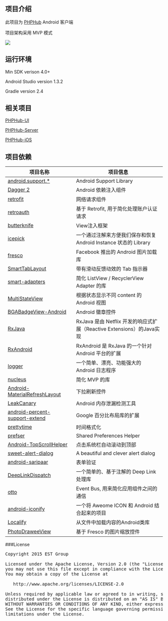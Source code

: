 ## 项目介绍

此项目为 [PHPHub](https://phphub.org/) Android 客户端

项目架构采用 MVP 模式

![](https://cloud.githubusercontent.com/assets/324764/10683969/448b0cda-797a-11e5-8f93-3e51ad7144df.png)

## 运行环境
Min SDK verison 4.0+

Android Studio version 1.3.2

Gradle version 2.4

## 相关项目
[PHPHub-UI](https://github.com/phphub/phphub-ui)

[PHPHub-Server](https://github.com/NauxLiu/phphub-server)

[PHPHub-iOS](https://github.com/Aufree/phphub-ios)

## 项目依赖

项目名称 | 项目信息
------- | -------
[android.support.*](https://developer.android.com/tools/support-library/index.html) | Android Support Library
[Dagger 2](https://github.com/google/dagger) | Android 依赖注入组件
[retrofit](https://github.com/square/retrofit) | 网络请求组件
[retroauth](https://github.com/Unic8/retroauth) | 基于 Retrofit, 用于简化处理账户认证请求
[butterknife](https://github.com/JakeWharton/butterknife) | View注入框架
[icepick](https://github.com/frankiesardo/icepick) | 一个通过注解来方便我们保存和恢复 Android Instance 状态的 Library
[fresco](https://github.com/facebook/fresco) | Facebook 推出的 Android 图片加载库
[SmartTabLayout](https://github.com/ogaclejapan/SmartTabLayout) | 带有滑动反馈动效的 Tab 指示器
[smart-adapters](https://github.com/mrmans0n/smart-adapters) | 简化 ListView / RecyclerView Adapter 的库
[MultiStateView](https://github.com/Kennyc1012/MultiStateView) | 根据状态显示不同 content 的 Android 视图
[BGABadgeView-Android](https://github.com/bingoogolapple/BGABadgeView-Android) | Android 徽章控件
[RxJava](https://github.com/ReactiveX/RxJava) | RxJava 是由 Netflix 开发的响应式扩展（Reactive Extensions）的Java实现
[RxAndroid](https://github.com/ReactiveX/RxAndroid) | RxAndroid 是 RxJava 的一个针对 Android 平台的扩展
[logger](https://github.com/orhanobut/logger) | 一个简单、漂亮、功能强大的 Android 日志程序
[nucleus](https://github.com/konmik/nucleus) | 简化 MVP 的库
[Android-MaterialRefreshLayout](https://github.com/android-cjj/Android-MaterialRefreshLayout) | 下拉刷新控件
[LeakCanary](https://github.com/square/leakcanary) | Android 内存泄漏检测工具
[android-percent-support-extend](https://github.com/hongyangAndroid/android-percent-support-extend) | Google 百分比布局库的扩展
[prettytime](https://github.com/ocpsoft/prettytime) | 时间格式化
[prefser](https://github.com/pwittchen/prefser) | Shared Preferences Helper
[Android-TopScrollHelper](https://github.com/kmshack/Android-TopScrollHelper) | 点击系统栏自动滚动到顶部
[sweet-alert-dialog](https://github.com/pedant/sweet-alert-dialog) | A beautiful and clever alert dialog
[android-saripaar](https://github.com/ragunathjawahar/android-saripaar) | 表单验证
[DeepLinkDispatch](https://github.com/airbnb/DeepLinkDispatch) | 一个简单的、基于注解的 Deep Link 处理库
[otto](https://github.com/square/otto) | Event Bus, 用来简化应用组件之间的通信
[android-iconify](https://github.com/JoanZapata/android-iconify) | 一个将 Aweome ICON 和 Android 结合起来的项目
[Localify](https://github.com/polok/localify) | 从文件中加载内容的Android类库
[PhotoDraweeView](https://github.com/ongakuer/PhotoDraweeView) | 基于 Fresco 的图片缩放控件

###License
<pre>
Copyright 2015 EST Group

Licensed under the Apache License, Version 2.0 (the "License");
you may not use this file except in compliance with the License.
You may obtain a copy of the License at

   http://www.apache.org/licenses/LICENSE-2.0

Unless required by applicable law or agreed to in writing, software
distributed under the License is distributed on an "AS IS" BASIS,
WITHOUT WARRANTIES OR CONDITIONS OF ANY KIND, either express or implied.
See the License for the specific language governing permissions and
limitations under the License.
</pre>
